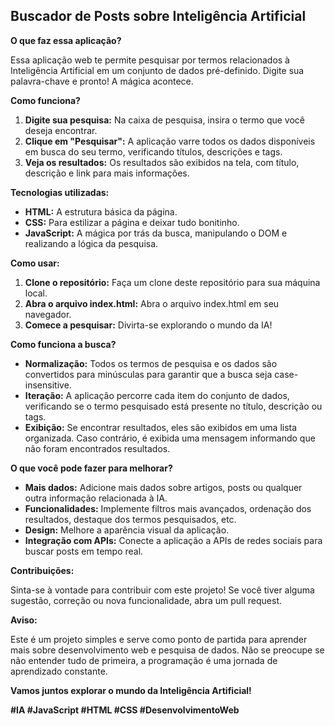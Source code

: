 ## Buscador de Posts sobre Inteligência Artificial

**O que faz essa aplicação?**

Essa aplicação web te permite pesquisar por termos relacionados à Inteligência Artificial em um conjunto de dados pré-definido. Digite sua palavra-chave e pronto! A mágica acontece.

**Como funciona?**

1. **Digite sua pesquisa:** Na caixa de pesquisa, insira o termo que você deseja encontrar.
2. **Clique em "Pesquisar":** A aplicação varre todos os dados disponíveis em busca do seu termo, verificando títulos, descrições e tags.
3. **Veja os resultados:** Os resultados são exibidos na tela, com título, descrição e link para mais informações.

**Tecnologias utilizadas:**

* **HTML:** A estrutura básica da página.
* **CSS:** Para estilizar a página e deixar tudo bonitinho.
* **JavaScript:** A mágica por trás da busca, manipulando o DOM e realizando a lógica da pesquisa.

**Como usar:**

1. **Clone o repositório:** Faça um clone deste repositório para sua máquina local.
2. **Abra o arquivo index.html:** Abra o arquivo index.html em seu navegador.
3. **Comece a pesquisar:** Divirta-se explorando o mundo da IA!

**Como funciona a busca?**

* **Normalização:** Todos os termos de pesquisa e os dados são convertidos para minúsculas para garantir que a busca seja case-insensitive.
* **Iteração:** A aplicação percorre cada item do conjunto de dados, verificando se o termo pesquisado está presente no título, descrição ou tags.
* **Exibição:** Se encontrar resultados, eles são exibidos em uma lista organizada. Caso contrário, é exibida uma mensagem informando que não foram encontrados resultados.

**O que você pode fazer para melhorar?**

* **Mais dados:** Adicione mais dados sobre artigos, posts ou qualquer outra informação relacionada à IA.
* **Funcionalidades:** Implemente filtros mais avançados, ordenação dos resultados, destaque dos termos pesquisados, etc.
* **Design:** Melhore a aparência visual da aplicação.
* **Integração com APIs:** Conecte a aplicação a APIs de redes sociais para buscar posts em tempo real.

**Contribuições:**

Sinta-se à vontade para contribuir com este projeto! Se você tiver alguma sugestão, correção ou nova funcionalidade, abra um pull request.

**Aviso:**

Este é um projeto simples e serve como ponto de partida para aprender mais sobre desenvolvimento web e pesquisa de dados. Não se preocupe se não entender tudo de primeira, a programação é uma jornada de aprendizado constante.

**Vamos juntos explorar o mundo da Inteligência Artificial!**

**#IA #JavaScript #HTML #CSS #DesenvolvimentoWeb**
